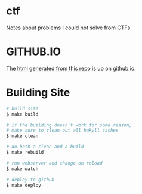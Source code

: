 ctf
===

Notes about problems I could not solve from CTFs.


GITHUB.IO
=========

The [html generated from this repo](https://cdepillabout.github.io/ctf/) is up on github.io.


Building Site
=============

```bash
# build site
$ make build

# if the building doesn't work for some reason,
# make sure to clean out all hakyll caches
$ make clean

# do both a clean and a build
$ make rebuild

# run webserver and change on reload
$ make watch

# deploy to github
$ make deploy
```
